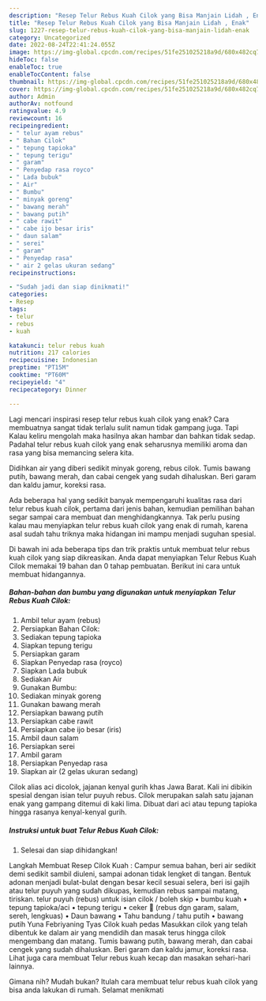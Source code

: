 ```yaml
---
description: "Resep Telur Rebus Kuah Cilok yang Bisa Manjain Lidah , Enak"
title: "Resep Telur Rebus Kuah Cilok yang Bisa Manjain Lidah , Enak"
slug: 1227-resep-telur-rebus-kuah-cilok-yang-bisa-manjain-lidah-enak
category: Uncategorized
date: 2022-08-24T22:41:24.055Z
image: https://img-global.cpcdn.com/recipes/51fe251025218a9d/680x482cq70/telur-rebus-kuah-cilok-foto-resep-utama.jpg
hideToc: false
enableToc: true
enableTocContent: false
thumbnail: https://img-global.cpcdn.com/recipes/51fe251025218a9d/680x482cq70/telur-rebus-kuah-cilok-foto-resep-utama.jpg
cover: https://img-global.cpcdn.com/recipes/51fe251025218a9d/680x482cq70/telur-rebus-kuah-cilok-foto-resep-utama.jpg
author: Admin
authorAv: notfound
ratingvalue: 4.9
reviewcount: 16
recipeingredient:
- " telur ayam rebus"
- " Bahan Cilok"
- " tepung tapioka"
- " tepung terigu"
- " garam"
- " Penyedap rasa royco"
- " Lada bubuk"
- " Air"
- " Bumbu"
- " minyak goreng"
- " bawang merah"
- " bawang putih"
- " cabe rawit"
- " cabe ijo besar iris"
- " daun salam"
- " serei"
- " garam"
- " Penyedap rasa"
- " air 2 gelas ukuran sedang"
recipeinstructions:

- "Sudah jadi dan siap dinikmati!"
categories:
- Resep
tags:
- telur
- rebus
- kuah

katakunci: telur rebus kuah 
nutrition: 217 calories
recipecuisine: Indonesian
preptime: "PT15M"
cooktime: "PT60M"
recipeyield: "4"
recipecategory: Dinner

---
```



Lagi mencari inspirasi resep telur rebus kuah cilok yang enak? Cara membuatnya sangat tidak terlalu sulit namun tidak gampang juga. Tapi Kalau keliru mengolah maka hasilnya akan hambar dan bahkan tidak sedap. Padahal telur rebus kuah cilok yang enak seharusnya memiliki aroma dan rasa yang bisa memancing selera kita.


Didihkan air yang diberi sedikit minyak goreng, rebus cilok. Tumis bawang putih, bawang merah, dan cabai cengek yang sudah dihaluskan. Beri garam dan kaldu jamur, koreksi rasa.

Ada beberapa hal yang sedikit banyak mempengaruhi kualitas rasa dari telur rebus kuah cilok, pertama dari jenis bahan, kemudian pemilihan bahan segar sampai cara membuat dan menghidangkannya. Tak perlu pusing kalau mau menyiapkan telur rebus kuah cilok yang enak di rumah, karena asal sudah tahu triknya maka hidangan ini mampu menjadi suguhan spesial.


Di bawah ini ada beberapa tips dan trik praktis untuk membuat telur rebus kuah cilok yang siap dikreasikan. Anda dapat menyiapkan Telur Rebus Kuah Cilok memakai 19 bahan dan 0 tahap pembuatan. Berikut ini cara untuk membuat hidangannya.

<!--inarticleads1-->

##### Bahan-bahan dan bumbu yang digunakan untuk menyiapkan Telur Rebus Kuah Cilok:

1. Ambil  telur ayam (rebus)
1. Persiapkan  Bahan Cilok:
1. Sediakan  tepung tapioka
1. Siapkan  tepung terigu
1. Persiapkan  garam
1. Siapkan  Penyedap rasa (royco)
1. Siapkan  Lada bubuk
1. Sediakan  Air
1. Gunakan  Bumbu:
1. Sediakan  minyak goreng
1. Gunakan  bawang merah
1. Persiapkan  bawang putih
1. Persiapkan  cabe rawit
1. Persiapkan  cabe ijo besar (iris)
1. Ambil  daun salam
1. Persiapkan  serei
1. Ambil  garam
1. Persiapkan  Penyedap rasa
1. Siapkan  air (2 gelas ukuran sedang)


Cilok alias aci dicolok, jajanan kenyal gurih khas Jawa Barat. Kali ini dibikin spesial dengan isian telur puyuh rebus. Cilok merupakan salah satu jajanan enak yang gampang ditemui di kaki lima. Dibuat dari aci atau tepung tapioka hingga rasanya kenyal-kenyal gurih. 

<!--inarticleads2-->

##### Instruksi untuk buat Telur Rebus Kuah Cilok:


1. Selesai dan siap dihidangkan!

Langkah Membuat Resep Cilok Kuah : Campur semua bahan, beri air sedikit demi sedikit sambil diuleni, sampai adonan tidak lengket di tangan. Bentuk adonan menjadi bulat-bulat dengan besar kecil sesuai selera, beri isi gajih atau telur puyuh yang sudah dikupas, kemudian rebus sampai matang, tiriskan. telur puyuh (rebus) untuk isian cilok / boleh skip • bumbu kuah • tepung tapioka/aci • tepung terigu • ceker 🐔 (rebus dgn garam, salam, sereh, lengkuas) • Daun bawang • Tahu bandung / tahu putih • bawang putih Yuna Febriyaning Tyas Cilok kuah pedas Masukkan cilok yang telah dibentuk ke dalam air yang mendidih dan masak terus hingga cilok mengembang dan matang. Tumis bawang putih, bawang merah, dan cabai cengek yang sudah dihaluskan. Beri garam dan kaldu jamur, koreksi rasa. Lihat juga cara membuat Telur rebus kuah kecap dan masakan sehari-hari lainnya. 

Gimana nih? Mudah bukan? Itulah cara membuat telur rebus kuah cilok yang bisa anda lakukan di rumah. Selamat menikmati
